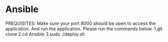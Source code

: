# Ansible
PREQUISITES:                                                                                                                                Make sure your port 8000 should be open to access the application. And run the application.
Please run the commands below.
1.git clone 
2.cd Ansible 
3.sudo ./deploy.sh

